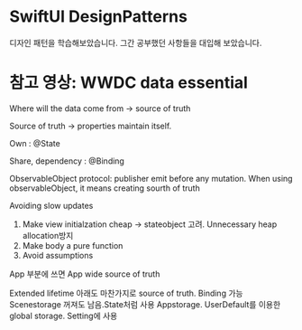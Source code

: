 # SwiftUI DesignPatterns

디자인 패턴을 학습해보았습니다.
그간 공부했던 사항들을 대입해 보았습니다.


# 참고 영상: WWDC data essential
Where will the data come from -> source of truth

Source of truth -> properties maintain itself. 

Own : @State

Share, dependency : @Binding

ObservableObject protocol: publisher emit before any mutation.
When using observableObject, it means creating sourth of truth

Avoiding slow updates
1. Make view initialzation cheap -> stateobject 고려. Unnecessary heap allocation방지
2. Make body a pure function
3. Avoid assumptions

App 부분에 쓰면 App wide source of truth

Extended lifetime
아래도 마찬가지로 source of truth. Binding 가능
Scenestorage 꺼져도 남음.State처럼 사용
Appstorage. UserDefault를 이용한 global storage. Setting에 사용  

